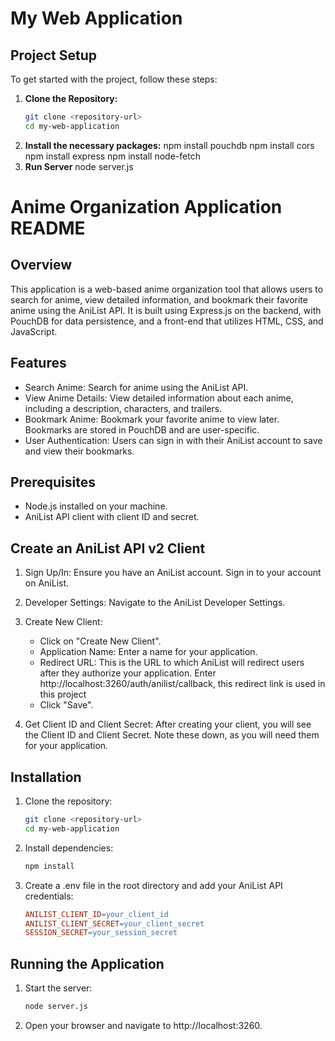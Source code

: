 # My Web Application
## Project Setup
To get started with the project, follow these steps:
1. **Clone the Repository:**
   ```sh
   git clone <repository-url>
   cd my-web-application
2. **Install the necessary packages:**
   npm install pouchdb
   npm install cors
   npm install express
   npm install node-fetch
3. **Run Server**
   node server.js



# Anime Organization Application README
## Overview

   This application is a web-based anime organization tool that allows users to search for anime, view detailed information, and bookmark their favorite anime using the AniList API. It is built using Express.js on the backend, with PouchDB for data persistence, and a front-end that utilizes HTML, CSS, and JavaScript.

## Features
   - Search Anime: Search for anime using the AniList API.
   - View Anime Details: View detailed information about each anime, including a description, characters, and trailers.
   - Bookmark Anime: Bookmark your favorite anime to view later. Bookmarks are stored in PouchDB and are user-specific.
   - User Authentication: Users can sign in with their AniList account to save and view their bookmarks.
## Prerequisites
   - Node.js installed on your machine.
   - AniList API client with client ID and secret.
## Create an AniList API v2 Client
   1. Sign Up/In: Ensure you have an AniList account. Sign in to your account on AniList.

   2. Developer Settings: Navigate to the AniList Developer Settings.

   3. Create New Client:

      - Click on "Create New Client".
      - Application Name: Enter a name for your application.
      - Redirect URL: This is the URL to which AniList will redirect users after they authorize your application. Enter http://localhost:3260/auth/anilist/callback, this   redirect link is used in this project
      - Click "Save".

   4. Get Client ID and Client Secret: After creating your client, you will see the Client ID and Client Secret. Note these down, as you will need them for your application.

## Installation
1. Clone the repository:

   ```sh
   git clone <repository-url>
   cd my-web-application
   
2. Install dependencies:

   ```sh
   npm install

3. Create a .env file in the root directory and add your AniList API credentials:

   ```makefile
   ANILIST_CLIENT_ID=your_client_id
   ANILIST_CLIENT_SECRET=your_client_secret
   SESSION_SECRET=your_session_secret

## Running the Application
1. Start the server:

   ```sh
   node server.js

2. Open your browser and navigate to http://localhost:3260.